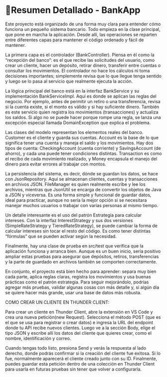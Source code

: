 <h1>📖Resumen Detallado - BankApp</h1>
Este proyecto está organizado de una forma muy clara para entender cómo funciona un pequeño sistema bancario. Todo empieza en la clase principal, que pone en marcha la aplicación. Desde allí, las operaciones se reparten entre diferentes capas para mantener el código ordenado y fácil de mantener.

La primera capa es el controlador (BankController). Piensa en él como la “recepción del banco”: es el que recibe las solicitudes del usuario, como crear un cliente, hacer un depósito, retirar dinero, transferir entre cuentas o consultar los movimientos. El controlador no hace los cálculos ni toma decisiones importantes; simplemente revisa que lo que llegue tenga sentido y luego se lo pasa al servicio que realmente ejecuta la acción.

La lógica principal del banco está en la interfaz BankService y su implementación BankServiceImpl. Aquí es donde se aplican las reglas del negocio. Por ejemplo, antes de permitir un retiro o una transferencia, revisa si la cuenta existe, si el monto es válido y si hay suficiente dinero. También es este servicio quien registra los movimientos (transacciones) y actualiza los saldos. Si algo no se puede hacer porque rompe una regla, se lanza una excepción especial llamada DomainException que explica el problema.

Las clases del modelo representan los elementos reales del banco. Customer es el cliente y guarda sus cuentas. Account es la base de lo que significa tener una cuenta y maneja el saldo y los movimientos. Hay dos tipos de cuenta: CheckingAccount (cuenta corriente) y SavingsAccount (de ahorro), y cada una puede tener condiciones distintas. Transaction es como el recibo de cada movimiento realizado, y Money encapsula el manejo del dinero para evitar errores al trabajar con montos.

La persistencia del sistema, es decir, dónde se guardan los datos, se hace con JsonRepository. Aquí se almacenan clientes, cuentas y transacciones en archivos JSON. FileManager es quien realmente escribe y lee los archivos, mientras que JsonUtil se encarga de convertir los objetos de Java a JSON y viceversa. Es una forma simple y funcional de guardar datos, ideal para practicar, aunque no sería la mejor opción si se necesitara manejar muchos usuarios o trabajar con varias personas al mismo tiempo.

Un detalle interesante es el uso del patrón Estrategia para calcular intereses. Con la interfaz InterestStrategy y sus dos versiones (SimpleRateStrategy y TieredRateStrategy), se puede cambiar la forma de calcular intereses sin tocar el resto del código. Es como tener distintas “fórmulas” que se pueden activar según la necesidad.

Finalmente, hay una clase de prueba en src/test que verifica que la aplicación funciona y arranca bien. Aunque es un buen inicio, sería positivo ampliar estas pruebas para asegurar que depósitos, retiros, transferencias y la parte de guardado en archivos también se comporten correctamente.

En conjunto, el proyecto está bien hecho para aprender: separa muy bien cada parte, aplica reglas claras, registra los movimientos y usa buenas prácticas como el patrón estrategia. Para seguir mejorándolo, podrías agregar más pruebas, validar algunas cosas con más detalle y, si algún día se quiere hacer más grande, usar una base de datos más robusta.

COMO CREAR UN CLIENTE EN THUNDER CLIENT:

Para crear un cliente en Thunder Client, abre la extensión en VS Code y crea una nueva petición(new Request). Selecciona el método POST (que es el que se usa para registrar o crear datos) e ingresa la URL del endpoint donde tu API recibe nuevos clientes. Luego ve a la sección Body, elige el tipo JSON y escribe allí los datos del cliente que quieres crear, como el nombre, identificación y correo.

Cuando tengas todo listo, presiona Send y verás la respuesta al lado derecho, donde podrás confirmar si la creación del cliente fue exitosa. Si lo fue, normalmente aparecerá el cliente creado junto con su ID. Finalmente, puedes guardar esta petición dentro de una colección en Thunder Client para usarla en futuras pruebas sin tener que volver a configurarla.
